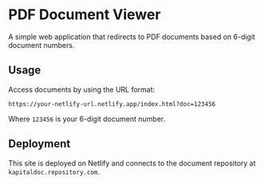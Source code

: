 # PDF Document Viewer

A simple web application that redirects to PDF documents based on 6-digit document numbers.

## Usage

Access documents by using the URL format:
```
https://your-netlify-url.netlify.app/index.html?doc=123456
```

Where `123456` is your 6-digit document number.

## Deployment

This site is deployed on Netlify and connects to the document repository at `kapitaldoc.repository.com`. 